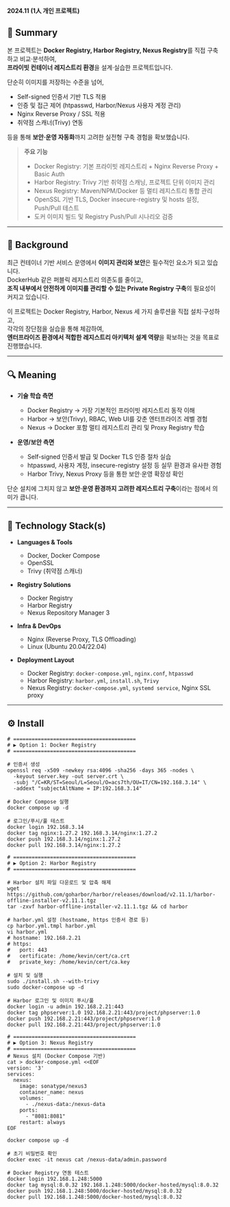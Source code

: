 **2024.11 (1人 개인 프로젝트)**

## **📌 Summary**

본 프로젝트는 **Docker Registry, Harbor Registry, Nexus Registry**를 직접 구축하고 비교·분석하여,  
**프라이빗 컨테이너 레지스트리 환경**을 설계·실습한 프로젝트입니다.  

단순히 이미지를 저장하는 수준을 넘어,  
- Self-signed 인증서 기반 TLS 적용  
- 인증 및 접근 제어 (htpasswd, Harbor/Nexus 사용자 계정 관리)  
- Nginx Reverse Proxy / SSL 적용  
- 취약점 스캐너(Trivy) 연동  

등을 통해 **보안·운영 자동화**까지 고려한 실전형 구축 경험을 확보했습니다.  

> **주요 기능**
> - Docker Registry: 기본 프라이빗 레지스트리 + Nginx Reverse Proxy + Basic Auth
> - Harbor Registry: Trivy 기반 취약점 스캐닝, 프로젝트 단위 이미지 관리
> - Nexus Registry: Maven/NPM/Docker 등 멀티 레지스트리 통합 관리
> - OpenSSL 기반 TLS, Docker insecure-registry 및 hosts 설정, Push/Pull 테스트
> - 도커 이미지 빌드 및 Registry Push/Pull 시나리오 검증

---

## **🤔 Background**

최근 컨테이너 기반 서비스 운영에서 **이미지 관리와 보안**은 필수적인 요소가 되고 있습니다.  
DockerHub 같은 퍼블릭 레지스트리 의존도를 줄이고,  
**조직 내부에서 안전하게 이미지를 관리할 수 있는 Private Registry 구축**의 필요성이 커지고 있습니다.  

이 프로젝트는 Docker Registry, Harbor, Nexus 세 가지 솔루션을 직접 설치·구성하고,  
각각의 장단점을 실습을 통해 체감하여,  
**엔터프라이즈 환경에서 적합한 레지스트리 아키텍처 설계 역량**을 확보하는 것을 목표로 진행했습니다.  

---

## **🔍 Meaning**

- **기술 학습 측면**
  - Docker Registry → 가장 기본적인 프라이빗 레지스트리 동작 이해
  - Harbor → 보안(Trivy), RBAC, Web UI를 갖춘 엔터프라이즈 레벨 경험
  - Nexus → Docker 포함 멀티 레지스트리 관리 및 Proxy Registry 학습

- **운영/보안 측면**
  - Self-signed 인증서 발급 및 Docker TLS 인증 절차 실습
  - htpasswd, 사용자 계정, insecure-registry 설정 등 실무 환경과 유사한 경험
  - Harbor Trivy, Nexus Proxy 등을 통한 보안·운영 확장성 확인

단순 설치에 그치지 않고 **보안·운영 환경까지 고려한 레지스트리 구축**이라는 점에서 의미가 큽니다.  

---

## **🔨 Technology Stack(s)**

- **Languages & Tools**
  - Docker, Docker Compose
  - OpenSSL
  - Trivy (취약점 스캐너)

- **Registry Solutions**
  - Docker Registry
  - Harbor Registry
  - Nexus Repository Manager 3

- **Infra & DevOps**
  - Nginx (Reverse Proxy, TLS Offloading)
  - Linux (Ubuntu 20.04/22.04)

- **Deployment Layout**
  - Docker Registry: `docker-compose.yml`, `nginx.conf`, `htpasswd`
  - Harbor Registry: `harbor.yml`, `install.sh`, `Trivy`
  - Nexus Registry: `docker-compose.yml`, `systemd service`, Nginx SSL proxy

---

## **⚙️ Install**

```
# ========================================
# ▶ Option 1: Docker Registry
# ========================================

# 인증서 생성
openssl req -x509 -newkey rsa:4096 -sha256 -days 365 -nodes \
  -keyout server.key -out server.crt \
  -subj "/C=KR/ST=Seoul/L=Seoul/O=acs7th/OU=IT/CN=192.168.3.14" \
  -addext "subjectAltName = IP:192.168.3.14"

# Docker Compose 실행
docker compose up -d

# 로그인/푸시/풀 테스트
docker login 192.168.3.14
docker tag nginx:1.27.2 192.168.3.14/nginx:1.27.2
docker push 192.168.3.14/nginx:1.27.2
docker pull 192.168.3.14/nginx:1.27.2
```

```
# ========================================
# ▶ Option 2: Harbor Registry
# ========================================

# Harbor 설치 파일 다운로드 및 압축 해제
wget https://github.com/goharbor/harbor/releases/download/v2.11.1/harbor-offline-installer-v2.11.1.tgz
tar -zxvf harbor-offline-installer-v2.11.1.tgz && cd harbor

# harbor.yml 설정 (hostname, https 인증서 경로 등)
cp harbor.yml.tmpl harbor.yml
vi harbor.yml
# hostname: 192.168.2.21
# https:
#   port: 443
#   certificate: /home/kevin/cert/ca.crt
#   private_key: /home/kevin/cert/ca.key

# 설치 및 실행
sudo ./install.sh --with-trivy
sudo docker-compose up -d

# Harbor 로그인 및 이미지 푸시/풀
docker login -u admin 192.168.2.21:443
docker tag phpserver:1.0 192.168.2.21:443/project/phpserver:1.0
docker push 192.168.2.21:443/project/phpserver:1.0
docker pull 192.168.2.21:443/project/phpserver:1.0
```

```
# ========================================
# ▶ Option 3: Nexus Registry
# ========================================
# Nexus 설치 (Docker Compose 기반)
cat > docker-compose.yml <<EOF
version: '3'
services:
  nexus:
    image: sonatype/nexus3
    container_name: nexus
    volumes:
      - ./nexus-data:/nexus-data
    ports:
      - "8081:8081"
    restart: always
EOF

docker compose up -d

# 초기 비밀번호 확인
docker exec -it nexus cat /nexus-data/admin.password

# Docker Registry 연동 테스트
docker login 192.168.1.248:5000
docker tag mysql:8.0.32 192.168.1.248:5000/docker-hosted/mysql:8.0.32
docker push 192.168.1.248:5000/docker-hosted/mysql:8.0.32
docker pull 192.168.1.248:5000/docker-hosted/mysql:8.0.32
```
